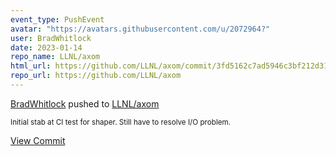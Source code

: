 ```yaml
---
event_type: PushEvent
avatar: "https://avatars.githubusercontent.com/u/2072964?"
user: BradWhitlock
date: 2023-01-14
repo_name: LLNL/axom
html_url: https://github.com/LLNL/axom/commit/3fd5162c7ad5946c3bf212d31c4da13af08d7f1c
repo_url: https://github.com/LLNL/axom
---
```


<a href='https://github.com/BradWhitlock' target='_blank'>BradWhitlock</a> pushed to <a href='https://github.com/LLNL/axom' target='_blank'>LLNL/axom</a>

<small>Initial stab at CI test for shaper. Still have to resolve I/O problem.</small>

<a href='https://github.com/LLNL/axom/commit/3fd5162c7ad5946c3bf212d31c4da13af08d7f1c' target='_blank'>View Commit</a>